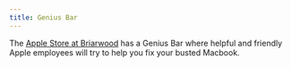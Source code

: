 ```yaml
---
title: Genius Bar
---
```

The [Apple Store at Briarwood] has a Genius Bar
where helpful and friendly Apple employees will
try to help you fix your busted Macbook.

[Apple Store at Briarwood]:https://www.apple.com/retail/briarwood/
